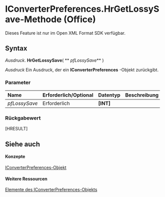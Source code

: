 
# IConverterPreferences.HrGetLossySave-Methode (Office)

Dieses Feature ist nur im Open XML Format SDK verfügbar.


## Syntax

 _Ausdruck_. **HrGetLossySave**( ** _pfLossySave_** )

 _Ausdruck_ Ein Ausdruck, der ein **IConverterPreferences** -Objekt zurückgibt.


### Parameter



|**Name**|**Erforderlich/Optional**|**Datentyp**|**Beschreibung**|
|:-----|:-----|:-----|:-----|
| _pfLossySave_|Erforderlich|**[INT]**||

### Rückgabewert

[HRESULT]


## Siehe auch


#### Konzepte


[IConverterPreferences-Objekt](c45e5b48-eced-32e6-1887-ff5c100ae1cc.md)
#### Weitere Ressourcen


[Elemente des IConverterPreferences-Objekts](http://msdn.microsoft.com/library/4c3f024c-25c5-aa02-1bff-7ec9e8c2d2b3%28Office.15%29.aspx)